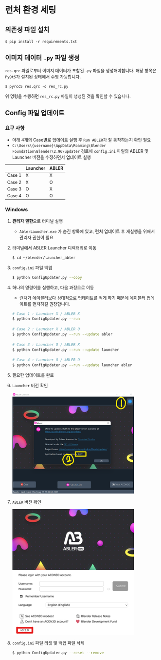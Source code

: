 # 런처 환경 세팅

## 의존성 파일 설치

```commandline
$ pip install -r requirements.txt
```


## 이미지 데이터 `.py` 파일 생성

`res.qrc` 파일로부터 이미지 데이터가 포함된 `.py` 파일을 생성해야합니다.
해당 항목은 `PyQt5`가 설치된 상태에서 수행 가능합니다.

```commandline
$ pyrcc5 res.qrc -o res_rc.py
```

위 명령을 수행하면 `res_rc.py` 파일이 생성된 것을 확인할 수 있습니다.


## Config 파일 업데이트

### 요구 사항

- 아래 4개의 Case별로 업데이트 실행 후 `Run ABLER`가 잘 동작하는지 확인 필요
- `C:\Users\{username}\AppData\Roaming\Blender Foundation\Blender\2.96\updater` 경로에 `config.ini` 파일의 ABLER 및 Launcher 버전을 수정하면서 업데이트 실행

|        | Launcher | ABLER |
|--------|----------|-------|
| Case 1 | X        | X     |
| Case 2 | X        | O     |
| Case 3 | O        | X     |
| Case 4 | O        | O     |

### Windows

1. **관리자 권한**으로 터미널 실행
    - `AblerLauncher.exe` 가 숨긴 항목에 있고, 런처 업데이트 후 재실행을 위해서 관리자 권한이 필요


2. 터미널에서 ABLER Launcher 디렉터리로 이동
    
    ```bash
    $ cd ~/blender/launcher_abler
    ```


3. `config.ini` 파일 백업
    
    ```bash
    $ python ConfigUpdater.py --copy
    ```


4. 하나의 명령어를 실행하고, 다음 과정으로 이동
    - 런처가 에이블러보다 상대적으로 업데이트를 적게 하기 때문에 에이블러 업데이트를 먼저하길 권장합니다.
    
    ```bash
    # Case 1 : Launcher X / ABLER X
    $ python ConfigUpdater.py --run
    
    # Case 2 : Launcher X / ABLER O
    $ python ConfigUpdater.py --run --update abler
    
    # Case 3 : Launcher O / ABLER X
    $ python ConfigUpdater.py --run --update launcher
    
    # Case 4 : Launcher O / ABLER O
    $ python ConfigUpdater.py --run --update launcher abler
    ```


5. 필요한 업데이트를 완료


6. `Launcher` 버전 확인

   <img src="./images/ver_Launcher.png" width="400">


7. `ABLER` 버전 확인

   <img src="./images/ver_ABLER.png" width="400">


8. `config.ini` 파일 리셋 및 백업 파일 삭제
    
    ```bash
    $ python ConfigUpdater.py --reset --remove
    ```
